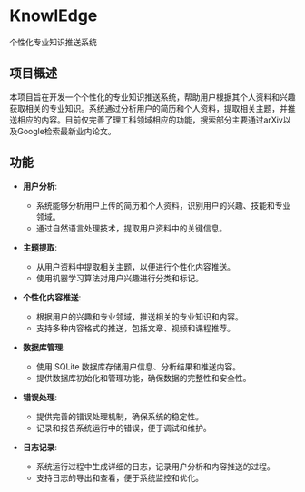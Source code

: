 # KnowlEdge
个性化专业知识推送系统

## 项目概述
本项目旨在开发一个个性化的专业知识推送系统，帮助用户根据其个人资料和兴趣获取相关的专业知识。系统通过分析用户的简历和个人资料，提取相关主题，并推送相应的内容。目前仅完善了理工科领域相应的功能，搜索部分主要通过arXiv以及Google检索最新业内论文。

## 功能
- **用户分析**: 
  - 系统能够分析用户上传的简历和个人资料，识别用户的兴趣、技能和专业领域。
  - 通过自然语言处理技术，提取用户资料中的关键信息。

- **主题提取**: 
  - 从用户资料中提取相关主题，以便进行个性化内容推送。
  - 使用机器学习算法对用户兴趣进行分类和标记。

- **个性化内容推送**: 
  - 根据用户的兴趣和专业领域，推送相关的专业知识和内容。
  - 支持多种内容格式的推送，包括文章、视频和课程推荐。

- **数据库管理**: 
  - 使用 SQLite 数据库存储用户信息、分析结果和推送内容。
  - 提供数据库初始化和管理功能，确保数据的完整性和安全性。

- **错误处理**: 
  - 提供完善的错误处理机制，确保系统的稳定性。
  - 记录和报告系统运行中的错误，便于调试和维护。

- **日志记录**: 
  - 系统运行过程中生成详细的日志，记录用户分析和内容推送的过程。
  - 支持日志的导出和查看，便于系统监控和优化。

